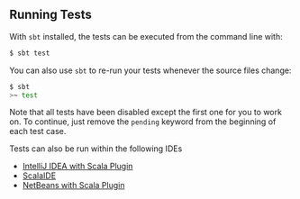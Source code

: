 ## Running Tests

With `sbt` installed, the tests can be executed from the command line with:

```bash
$ sbt test
```

You can also use `sbt` to re-run your tests whenever the source files change:

```bash
$ sbt
>~ test
```

Note that all tests have been disabled except the first one for you to work on. 
To continue, just remove the `pending` keyword from the beginning of each test case.

Tests can also be run within the following IDEs

* [IntelliJ IDEA with Scala Plugin](https://www.jetbrains.com/idea/)
* [ScalaIDE](http://scala-ide.org/index.html)
* [NetBeans with Scala Plugin](https://netbeans.org/)


